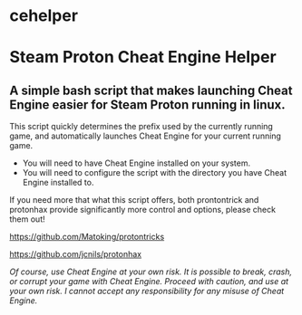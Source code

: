 # cehelper
# Steam Proton Cheat Engine Helper

## A simple bash script that makes launching Cheat Engine easier for Steam Proton running in linux.

This script quickly determines the prefix used by the currently running game, and automatically launches Cheat Engine for your current running game.

- You will need to have Cheat Engine installed on your system.
- You will need to configure the script with the directory you have Cheat Engine installed to.

If you need more that what this script offers, both prontontrick and protonhax provide significantly more control and options, please check them out!

https://github.com/Matoking/protontricks

https://github.com/jcnils/protonhax


*Of course, use Cheat Engine at your own risk. It is possible to break, crash, or corrupt your game with Cheat Engine.
Proceed with caution, and use at your own risk. I cannot accept any responsibility for any misuse of Cheat Engine.*
